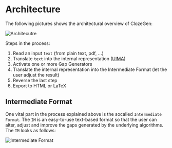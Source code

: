 Architecture
============

The following pictures shows the architectural overview
of ClozeGen:

![Architecutre](images/arch.png "Architectural Overview")

Steps in the process:

1. Read an input `text` (from plain text, pdf, ...)
2. Translate `text` into the internal representation ([UIMA](http://uima.apache.org))
2. Activate one or more Gap Generators
3. Translate the internal representation into the Intermediate Format (let the user adjust the result)
4. Reverse the last step
5. Export to HTML or LaTeX

Intermediate Format
-------------------

One vital part in the process explained above is the socalled
`Intermediate Format`. The `IM` is an easy-to-use text-based
format so that the user can alter, adjust and improve the
gaps generated by the underlying algorithms. The `IM` looks
as follows:

![Intermediate Format](images/im.png "Intermediate Format")
